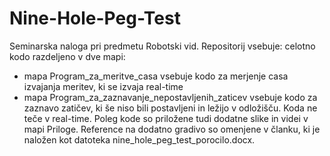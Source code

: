 # Nine-Hole-Peg-Test
Seminarska naloga pri predmetu Robotski vid.
Repositorij vsebuje: celotno kodo razdeljeno v dve mapi:
- mapa Program_za_meritve_casa vsebuje kodo za merjenje casa izvajanja meritev, ki se izvaja real-time
- mapa Program_za_zaznavanje_nepostavljenih_zaticev vsebuje kodo za zaznavo zatičev, ki še niso bili postavljeni in ležijo v odložišču. Koda ne teče v real-time.
Poleg kode so priložene tudi dodatne slike in videi v mapi Priloge. Reference na dodatno gradivo so omenjene v članku, ki je naložen kot datoteka nine_hole_peg_test_porocilo.docx.
